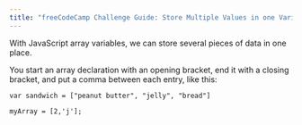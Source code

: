 ```yaml
---
title: "freeCodeCamp Challenge Guide: Store Multiple Values in one Variable using JavaScript Arrays"
---
```


With JavaScript array variables, we can store several pieces of data in one place.

You start an array declaration with an opening bracket, end it with a closing bracket, and put a comma between each entry, like this:

    var sandwich = ["peanut butter", "jelly", "bread"]

`myArray = [2,'j'];`
